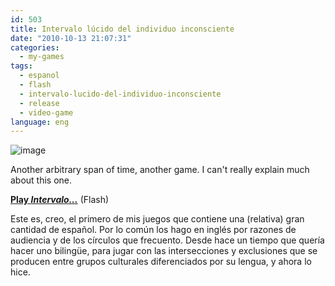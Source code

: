 ```yaml
---
id: 503
title: Intervalo lúcido del individuo inconsciente
date: "2010-10-13 21:07:31"
categories:
  - my-games
tags:
  - espanol
  - flash
  - intervalo-lucido-del-individuo-inconsciente
  - release
  - video-game
language: eng
---
```


![image](/files/2010/10-intervalo-lucido-del-individuo-inconsciente/therapyscreenwide.png "Intervalo... screenshot")

Another arbitrary span of time, another game. I can't really explain much about this one.

[**Play _Intervalo..._**](//www.agj.cl/files/games/intervalo/) (Flash)

<language-break />

Este es, creo, el primero de mis juegos que contiene una (relativa) gran cantidad de español. Por lo común los hago en inglés por razones de audiencia y de los círculos que frecuento. Desde hace un tiempo que quería hacer uno bilingüe, para jugar con las intersecciones y exclusiones que se producen entre grupos culturales diferenciados por su lengua, y ahora lo hice.
